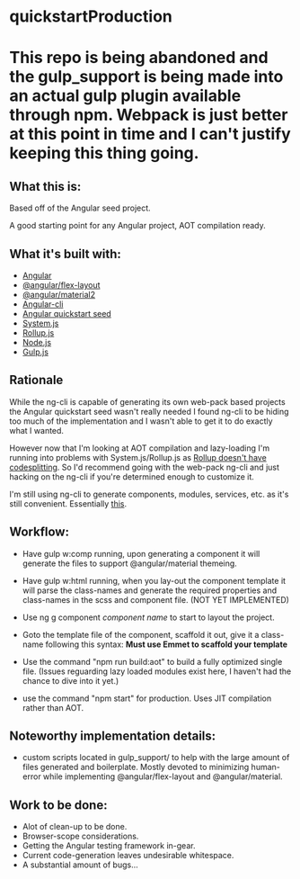# quickstartProduction

# This repo is being abandoned and the gulp_support is being made into an actual gulp plugin available through npm. Webpack is just better at this point in time and I can't justify keeping this thing going.

## What this is:

Based off of the Angular seed project.

A good starting point for any Angular project, AOT compilation ready.

## What it's built with:

* [Angular](https://angular.io/)
* [@angular/flex-layout](https://github.com/angular/flex-layout)
* [@angular/material2](https://material.angular.io/)
* [Angular-cli](https://github.com/angular/angular-cli)
* [Angular quickstart seed](https://github.com/angular/quickstart)
* [System.js](https://github.com/systemjs/systemjs)
* [Rollup.js](http://rollupjs.org/)
* [Node.js](https://nodejs.org/en/)
* [Gulp.js](https://github.com/gulpjs/gulp)

## Rationale

While the ng-cli is capable of generating its own web-pack based projects the Angular quickstart seed wasn't really needed I found ng-cli to be hiding too much of the implementation and I wasn't able to get it to do exactly what I wanted.

However now that I'm looking at AOT compilation and lazy-loading I'm running into problems with System.js/Rollup.js as [Rollup doesn't have codesplitting](https://github.com/rollup/rollup/issues/372). So I'd recommend going with the web-pack ng-cli and just hacking on the ng-cli if you're determined enough to customize it.

I'm still using ng-cli to generate components, modules, services, etc. as it's still convenient. Essentially [this](https://github.com/angular/angular-cli/wiki/stories-moving-out-of-the-cli).

## Workflow:

* Have gulp w:comp running, upon generating a component it will generate the files to support @angular/material themeing.
* Have gulp w:html running, when you lay-out the component template it will parse the class-names and generate the required properties and class-names in the scss and component file. (NOT YET IMPLEMENTED)
* Use ng g component *component name* to start to layout the project.
* Goto the template file of the component, scaffold it out, give it a class-name following this syntax:  **Must use Emmet to scaffold your template**

* Use the command "npm run build:aot" to build a fully optimized single file. (Issues reguarding lazy loaded modules exist here, I haven't had the chance to dive into it yet.)
* use the command "npm start" for production. Uses JIT compilation rather than AOT.

## Noteworthy implementation details:

* custom scripts located in gulp_support/ to help with the large amount of files generated and boilerplate. Mostly devoted to minimizing human-error while implementing @angular/flex-layout and @angular/material.

## Work to be done:

* Alot of clean-up to be done.
* Browser-scope considerations.
* Getting the Angular testing framework in-gear.
* Current code-generation leaves undesirable whitespace.
* A substantial amount of bugs...
